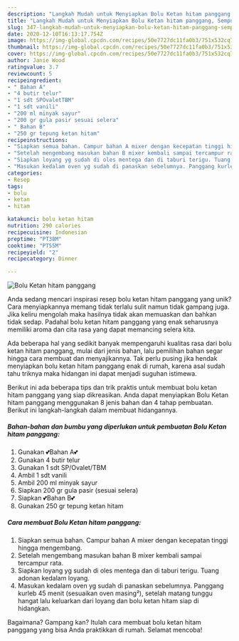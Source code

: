 ```yaml
---
description: "Langkah Mudah untuk Menyiapkan Bolu Ketan hitam panggang, Sempurna"
title: "Langkah Mudah untuk Menyiapkan Bolu Ketan hitam panggang, Sempurna"
slug: 347-langkah-mudah-untuk-menyiapkan-bolu-ketan-hitam-panggang-sempurna
date: 2020-12-10T16:13:17.754Z
image: https://img-global.cpcdn.com/recipes/50e7727dc11fa0b3/751x532cq70/bolu-ketan-hitam-panggang-foto-resep-utama.jpg
thumbnail: https://img-global.cpcdn.com/recipes/50e7727dc11fa0b3/751x532cq70/bolu-ketan-hitam-panggang-foto-resep-utama.jpg
cover: https://img-global.cpcdn.com/recipes/50e7727dc11fa0b3/751x532cq70/bolu-ketan-hitam-panggang-foto-resep-utama.jpg
author: Janie Wood
ratingvalue: 3.7
reviewcount: 5
recipeingredient:
- " Bahan A"
- "4 butir telur"
- "1 sdt SPOvaletTBM"
- "1 sdt vanili"
- "200 ml minyak sayur"
- "200 gr gula pasir sesuai selera"
- " Bahan B"
- "250 gr tepung ketan hitam"
recipeinstructions:
- "Siapkan semua bahan. Campur bahan A mixer dengan kecepatan tinggi hingga mengembang."
- "Setelah mengembang masukan bahan B mixer kembali sampai tercampur rata."
- "Siapkan loyang yg sudah di oles mentega dan di taburi terigu. Tuang adonan kedalam loyang."
- "Masukan kedalam oven yg sudah di panaskan sebelumnya. Panggang kurleb 45 menit (sesuaikan oven masing²), setelah matang tunggu hangat lalu keluarkan dari loyang dan bolu ketan hitam siap di hidangkan."
categories:
- Resep
tags:
- bolu
- ketan
- hitam

katakunci: bolu ketan hitam 
nutrition: 290 calories
recipecuisine: Indonesian
preptime: "PT38M"
cooktime: "PT55M"
recipeyield: "2"
recipecategory: Dinner

---
```



![Bolu Ketan hitam panggang](https://img-global.cpcdn.com/recipes/50e7727dc11fa0b3/751x532cq70/bolu-ketan-hitam-panggang-foto-resep-utama.jpg)

Anda sedang mencari inspirasi resep bolu ketan hitam panggang yang unik? Cara menyiapkannya memang tidak terlalu sulit namun tidak gampang juga. Jika keliru mengolah maka hasilnya tidak akan memuaskan dan bahkan tidak sedap. Padahal bolu ketan hitam panggang yang enak seharusnya memiliki aroma dan cita rasa yang dapat memancing selera kita.



Ada beberapa hal yang sedikit banyak mempengaruhi kualitas rasa dari bolu ketan hitam panggang, mulai dari jenis bahan, lalu pemilihan bahan segar hingga cara membuat dan menyajikannya. Tak perlu pusing jika hendak menyiapkan bolu ketan hitam panggang enak di rumah, karena asal sudah tahu triknya maka hidangan ini dapat menjadi suguhan istimewa.


Berikut ini ada beberapa tips dan trik praktis untuk membuat bolu ketan hitam panggang yang siap dikreasikan. Anda dapat menyiapkan Bolu Ketan hitam panggang menggunakan 8 jenis bahan dan 4 tahap pembuatan. Berikut ini langkah-langkah dalam membuat hidangannya.

<!--inarticleads1-->

##### Bahan-bahan dan bumbu yang diperlukan untuk pembuatan Bolu Ketan hitam panggang:

1. Gunakan  💕Bahan A💕
1. Gunakan 4 butir telur
1. Gunakan 1 sdt SP/Ovalet/TBM
1. Ambil 1 sdt vanili
1. Ambil 200 ml minyak sayur
1. Siapkan 200 gr gula pasir (sesuai selera)
1. Siapkan  💕Bahan B💕
1. Gunakan 250 gr tepung ketan hitam




<!--inarticleads2-->

##### Cara membuat Bolu Ketan hitam panggang:

1. Siapkan semua bahan. Campur bahan A mixer dengan kecepatan tinggi hingga mengembang.
1. Setelah mengembang masukan bahan B mixer kembali sampai tercampur rata.
1. Siapkan loyang yg sudah di oles mentega dan di taburi terigu. Tuang adonan kedalam loyang.
1. Masukan kedalam oven yg sudah di panaskan sebelumnya. Panggang kurleb 45 menit (sesuaikan oven masing²), setelah matang tunggu hangat lalu keluarkan dari loyang dan bolu ketan hitam siap di hidangkan.




Bagaimana? Gampang kan? Itulah cara membuat bolu ketan hitam panggang yang bisa Anda praktikkan di rumah. Selamat mencoba!
